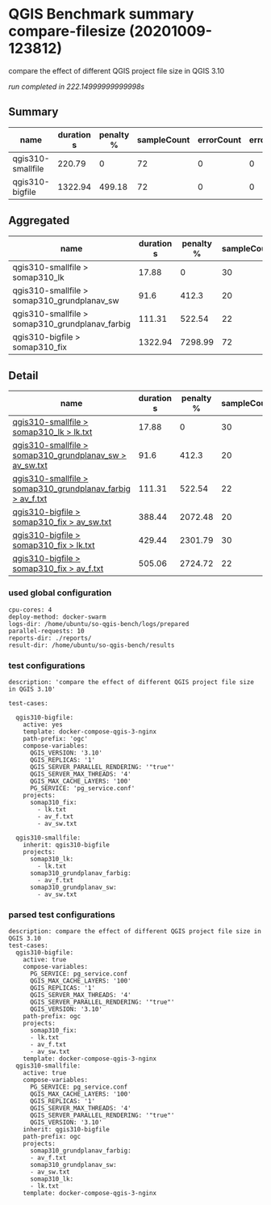 # QGIS Benchmark summary compare-filesize (20201009-123812)


compare the effect of different QGIS project file size in QGIS 3.10

_run completed in 222.14999999999998s_

## Summary
| name              |   duration s |   penalty % |   sampleCount |   errorCount |   errorPct |
|-------------------|--------------|-------------|---------------|--------------|------------|
| qgis310-smallfile |       220.79 |        0    |            72 |            0 |          0 |
| qgis310-bigfile   |      1322.94 |      499.18 |            72 |            0 |          0 |

## Aggregated
| name                                            |   duration s |   penalty % |   sampleCount |   errorCount |   errorPct |
|-------------------------------------------------|--------------|-------------|---------------|--------------|------------|
| qgis310-smallfile > somap310_lk                 |        17.88 |        0    |            30 |            0 |          0 |
| qgis310-smallfile > somap310_grundplanav_sw     |        91.6  |      412.3  |            20 |            0 |          0 |
| qgis310-smallfile > somap310_grundplanav_farbig |       111.31 |      522.54 |            22 |            0 |          0 |
| qgis310-bigfile > somap310_fix                  |      1322.94 |     7298.99 |            72 |            0 |          0 |

## Detail
| name                                                                                                                                                                                          |   duration s |   penalty % |   sampleCount |   errorCount |   errorPct |   meanResTime |   medianResTime |   minResTime |   maxResTime |   pct1ResTime |   pct2ResTime |   pct3ResTime |   throughput |   receivedKBytesPerSec |   sentKBytesPerSec |
|-----------------------------------------------------------------------------------------------------------------------------------------------------------------------------------------------|--------------|-------------|---------------|--------------|------------|---------------|-----------------|--------------|--------------|---------------|---------------|---------------|--------------|------------------------|--------------------|
| [qgis310-smallfile > somap310_lk > lk.txt](../results/details/compare-filesize/20201009-123812/qgis310-smallfile/somap310_lk/lk.txt/dashboard/index.html)                                     |        17.88 |        0    |            30 |            0 |          0 |       596.067 |           697   |          259 |          791 |         766.5 |         781.1 |           791 |    12.22     |               331.232  |           4.98504  |
| [qgis310-smallfile > somap310_grundplanav_sw > av_sw.txt](../results/details/compare-filesize/20201009-123812/qgis310-smallfile/somap310_grundplanav_sw/av_sw.txt/dashboard/index.html)       |        91.6  |      412.3  |            20 |            0 |          0 |      4579.9   |          4575.5 |         2267 |         6033 |        5978.1 |        6030.3 |          6033 |     1.64853  |               512.936  |           0.690323 |
| [qgis310-smallfile > somap310_grundplanav_farbig > av_f.txt](../results/details/compare-filesize/20201009-123812/qgis310-smallfile/somap310_grundplanav_farbig/av_f.txt/dashboard/index.html) |       111.31 |      522.54 |            22 |            0 |          0 |      5059.32  |          5284.5 |         2813 |         6608 |        6110.7 |        6551   |          6608 |     1.62782  |               212.254  |           0.693674 |
| [qgis310-bigfile > somap310_fix > av_sw.txt](../results/details/compare-filesize/20201009-123812/qgis310-bigfile/somap310_fix/av_sw.txt/dashboard/index.html)                                 |       388.44 |     2072.48 |            20 |            0 |          0 |     19422.2   |         20789.5 |         2010 |        27955 |       27646.9 |       27939.8 |         27955 |     0.394719 |               192.228  |           0.161048 |
| [qgis310-bigfile > somap310_fix > lk.txt](../results/details/compare-filesize/20201009-123812/qgis310-bigfile/somap310_fix/lk.txt/dashboard/index.html)                                       |       429.44 |     2301.79 |            30 |            0 |          0 |     14314.5   |         16748.5 |         1925 |        16939 |       16912.5 |       16933.5 |         16939 |     0.590656 |                16.0102 |           0.241531 |
| [qgis310-bigfile > somap310_fix > av_f.txt](../results/details/compare-filesize/20201009-123812/qgis310-bigfile/somap310_fix/av_f.txt/dashboard/index.html)                                   |       505.06 |     2724.72 |            22 |            0 |          0 |     22957.1   |         26330.5 |         3294 |        30483 |       30051.8 |       30419.4 |         30483 |     0.3577   |                46.8928 |           0.147189 |

### used global configuration

```
cpu-cores: 4
deploy-method: docker-swarm
logs-dir: /home/ubuntu/so-qgis-bench/logs/prepared
parallel-requests: 10
reports-dir: ./reports/
result-dir: /home/ubuntu/so-qgis-bench/results

```
### test configurations

```
description: 'compare the effect of different QGIS project file size in QGIS 3.10'

test-cases:

  qgis310-bigfile:
    active: yes
    template: docker-compose-qgis-3-nginx
    path-prefix: 'ogc'
    compose-variables:
      QGIS_VERSION: '3.10'
      QGIS_REPLICAS: '1'
      QGIS_SERVER_PARALLEL_RENDERING: '"true"'
      QGIS_SERVER_MAX_THREADS: '4'
      QGIS_MAX_CACHE_LAYERS: '100'
      PG_SERVICE: 'pg_service.conf'
    projects:
      somap310_fix:
        - lk.txt
        - av_f.txt
        - av_sw.txt

  qgis310-smallfile:
    inherit: qgis310-bigfile
    projects:
      somap310_lk:
        - lk.txt
      somap310_grundplanav_farbig:
        - av_f.txt
      somap310_grundplanav_sw:
        - av_sw.txt

```
### parsed test configurations

```
description: compare the effect of different QGIS project file size in QGIS 3.10
test-cases:
  qgis310-bigfile:
    active: true
    compose-variables:
      PG_SERVICE: pg_service.conf
      QGIS_MAX_CACHE_LAYERS: '100'
      QGIS_REPLICAS: '1'
      QGIS_SERVER_MAX_THREADS: '4'
      QGIS_SERVER_PARALLEL_RENDERING: '"true"'
      QGIS_VERSION: '3.10'
    path-prefix: ogc
    projects:
      somap310_fix:
      - lk.txt
      - av_f.txt
      - av_sw.txt
    template: docker-compose-qgis-3-nginx
  qgis310-smallfile:
    active: true
    compose-variables:
      PG_SERVICE: pg_service.conf
      QGIS_MAX_CACHE_LAYERS: '100'
      QGIS_REPLICAS: '1'
      QGIS_SERVER_MAX_THREADS: '4'
      QGIS_SERVER_PARALLEL_RENDERING: '"true"'
      QGIS_VERSION: '3.10'
    inherit: qgis310-bigfile
    path-prefix: ogc
    projects:
      somap310_grundplanav_farbig:
      - av_f.txt
      somap310_grundplanav_sw:
      - av_sw.txt
      somap310_lk:
      - lk.txt
    template: docker-compose-qgis-3-nginx

```